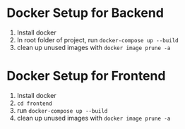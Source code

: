 # Docker Setup for Backend

1. Install docker
2. In root folder of project, run `docker-compose up --build`
3. clean up unused images with `docker image prune -a`

# Docker Setup for Frontend

1. Install docker
2. `cd frontend`
3. run `docker-compose up --build`
4. clean up unused images with `docker image prune -a`
